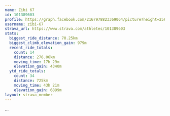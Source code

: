```yaml
---
name: Zibi 67
id: 101389603
profile: https://graph.facebook.com/2167978823369064/picture?height=256&width=256
username: zibi-67
strava_url: https://www.strava.com/athletes/101389603
stats:
  biggest_ride_distance: 70.25km
  biggest_climb_elevation_gain: 979m
  recent_ride_totals:
    count: 14
    distance: 276.06km
    moving_time: 17h 29m
    elevation_gain: 4340m
  ytd_ride_totals:
    count: 34
    distance: 725km
    moving_time: 43h 21m
    elevation_gain: 6899m
layout: strava_member
--- 
```

...
